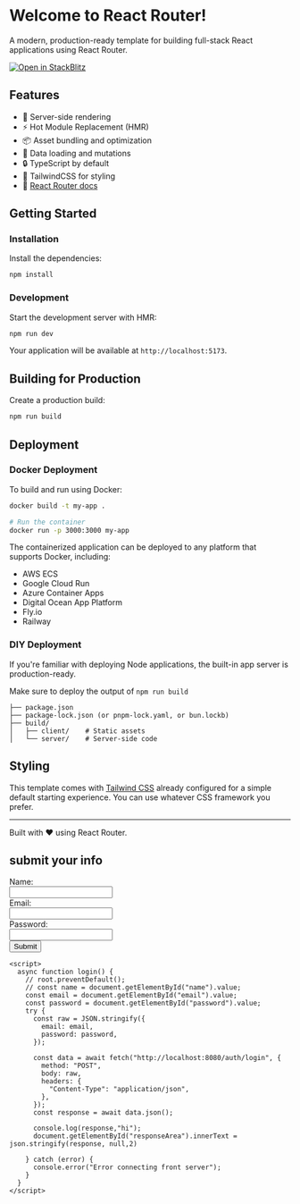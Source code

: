 # Welcome to React Router!

A modern, production-ready template for building full-stack React applications using React Router.

[![Open in StackBlitz](https://developer.stackblitz.com/img/open_in_stackblitz.svg)](https://stackblitz.com/github/remix-run/react-router-templates/tree/main/default)

## Features

- 🚀 Server-side rendering
- ⚡️ Hot Module Replacement (HMR)
- 📦 Asset bundling and optimization
- 🔄 Data loading and mutations
- 🔒 TypeScript by default
- 🎉 TailwindCSS for styling
- 📖 [React Router docs](https://reactrouter.com/)

## Getting Started

### Installation

Install the dependencies:

```bash
npm install
```

### Development

Start the development server with HMR:

```bash
npm run dev
```

Your application will be available at `http://localhost:5173`.

## Building for Production

Create a production build:

```bash
npm run build
```

## Deployment

### Docker Deployment

To build and run using Docker:

```bash
docker build -t my-app .

# Run the container
docker run -p 3000:3000 my-app
```

The containerized application can be deployed to any platform that supports Docker, including:

- AWS ECS
- Google Cloud Run
- Azure Container Apps
- Digital Ocean App Platform
- Fly.io
- Railway

### DIY Deployment

If you're familiar with deploying Node applications, the built-in app server is production-ready.

Make sure to deploy the output of `npm run build`

```
├── package.json
├── package-lock.json (or pnpm-lock.yaml, or bun.lockb)
├── build/
│   ├── client/    # Static assets
│   └── server/    # Server-side code
```

## Styling

This template comes with [Tailwind CSS](https://tailwindcss.com/) already configured for a simple default starting experience. You can use whatever CSS framework you prefer.

---

Built with ❤️ using React Router.


<!DOCTYPE html>
<html lang="en">
  <head>
    <meta charset="UTF-8" />
    <meta name="viewport" content="width=device-width, initial-scale=1.0" />
    <title>Document</title>
  </head>
  <title>send user data</title>
  <body>
    <h2>submit your info</h2>
    <div>
      <label>Name:</label><br />
      <input type="text" id="name" required />
      <br />
      <label>Email:</label><br />
      <input type="text" id="email" />
      <br />
      <label>Password:</label><br />
      <input type="text" id="password" />
      <br />
      <button type="submit" onclick="login()">Submit</button>
      <br>
      <div id="responseArea"></div>
    </div>

    <script>
      async function login() {
        // root.preventDefault();
        // const name = document.getElementById("name").value;
        const email = document.getElementById("email").value;
        const password = document.getElementById("password").value;
        try {
          const raw = JSON.stringify({
            email: email,
            password: password,
          });

          const data = await fetch("http://localhost:8080/auth/login", {
            method: "POST",
            body: raw,
            headers: {
              "Content-Type": "application/json",
            },
          });
          const response = await data.json();

          console.log(response,"hi");
          document.getElementById("responseArea").innerText = json.stringify(response, null,2)

        } catch (error) {
          console.error("Error connecting front server");
        }
      }
    </script>
  </body>
</html>

